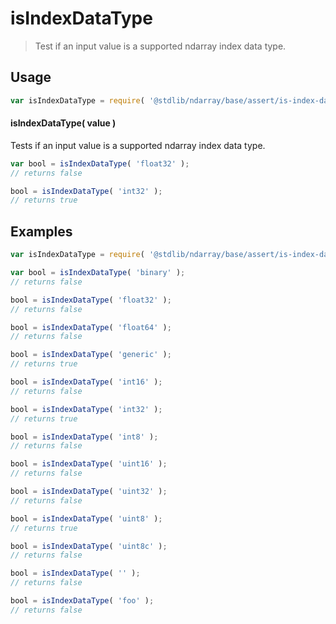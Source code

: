 <!--

@license Apache-2.0

Copyright (c) 2025 The Stdlib Authors.

Licensed under the Apache License, Version 2.0 (the "License");
you may not use this file except in compliance with the License.
You may obtain a copy of the License at

   http://www.apache.org/licenses/LICENSE-2.0

Unless required by applicable law or agreed to in writing, software
distributed under the License is distributed on an "AS IS" BASIS,
WITHOUT WARRANTIES OR CONDITIONS OF ANY KIND, either express or implied.
See the License for the specific language governing permissions and
limitations under the License.

-->

# isIndexDataType

> Test if an input value is a supported ndarray index data type.

<!-- Section to include introductory text. Make sure to keep an empty line after the intro `section` element and another before the `/section` close. -->

<section class="intro">

</section>

<!-- /.intro -->

<!-- Package usage documentation. -->

<section class="usage">

## Usage

```javascript
var isIndexDataType = require( '@stdlib/ndarray/base/assert/is-index-data-type' );
```

#### isIndexDataType( value )

Tests if an input value is a supported ndarray index data type.

```javascript
var bool = isIndexDataType( 'float32' );
// returns false

bool = isIndexDataType( 'int32' );
// returns true
```

</section>

<!-- /.usage -->

<!-- Package usage notes. Make sure to keep an empty line after the `section` element and another before the `/section` close. -->

<section class="notes">

</section>

<!-- /.notes -->

<!-- Package usage examples. -->

<section class="examples">

## Examples

<!-- eslint no-undef: "error" -->

```javascript
var isIndexDataType = require( '@stdlib/ndarray/base/assert/is-index-data-type' );

var bool = isIndexDataType( 'binary' );
// returns false

bool = isIndexDataType( 'float32' );
// returns false

bool = isIndexDataType( 'float64' );
// returns false

bool = isIndexDataType( 'generic' );
// returns true

bool = isIndexDataType( 'int16' );
// returns false

bool = isIndexDataType( 'int32' );
// returns true

bool = isIndexDataType( 'int8' );
// returns false

bool = isIndexDataType( 'uint16' );
// returns false

bool = isIndexDataType( 'uint32' );
// returns false

bool = isIndexDataType( 'uint8' );
// returns true

bool = isIndexDataType( 'uint8c' );
// returns false

bool = isIndexDataType( '' );
// returns false

bool = isIndexDataType( 'foo' );
// returns false
```

</section>

<!-- /.examples -->

<!-- Section to include cited references. If references are included, add a horizontal rule *before* the section. Make sure to keep an empty line after the `section` element and another before the `/section` close. -->

<section class="references">

</section>

<!-- /.references -->

<!-- Section for related `stdlib` packages. Do not manually edit this section, as it is automatically populated. -->

<section class="related">

</section>

<!-- /.related -->

<!-- Section for all links. Make sure to keep an empty line after the `section` element and another before the `/section` close. -->

<section class="links">

</section>

<!-- /.links -->
